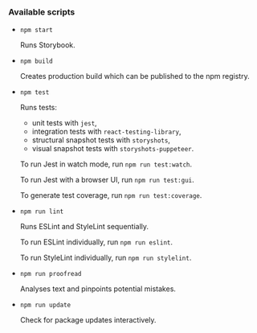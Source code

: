 ### Available scripts

- `npm start`

  Runs Storybook.

- `npm build`

  Creates production build which can be published
  to the npm registry.

- `npm test`

  Runs tests:
    - unit tests with `jest`,
    - integration tests with `react-testing-library`,
    - structural snapshot tests with `storyshots`,
    - visual snapshot tests with `storyshots-puppeteer`.

  To run Jest in watch mode, run `npm run test:watch`.

  To run Jest with a browser UI, run `npm run test:gui`.

  To generate test coverage, run `npm run test:coverage`.

- `npm run lint`

  Runs ESLint and StyleLint sequentially.

  To run ESLint individually, run `npm run eslint`.

  To run StyleLint individually, run `npm run stylelint`.

- `npm run proofread`

  Analyses text and pinpoints potential mistakes.

- `npm run update`

  Check for package updates interactively.
